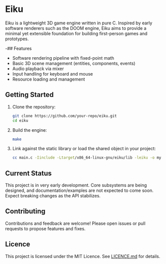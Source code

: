 # Eiku

Eiku is a lightweight 3D game engine written in pure C. Inspired by early software renderers such as the DOOM engine, Eiku aims to provide a minimal yet extensible foundation for building first-person games and prototypes.

-## Features

- Software rendering pipeline with fixed-point math
- Basic 3D scene management (entities, components, events)
- Audio playback via mixer
- Input handling for keyboard and mouse
- Resource loading and management

## Getting Started

1. Clone the repository:

    ```sh
    git clone https://github.com/your-repo/eiku.git
    cd eiku
    ```

2. Build the engine:

    ```sh
    make
    ```

3. Link against the static library or load the shared object in your project:

    ```sh
    cc main.c -Iinclude -Ltarget/x86_64-linux-gnu/eiku/lib -leiku -o mygame
    ```

## Current Status

This project is in very early development. Core subsystems are being designed, and documentation/examples are not expected to come soon. Expect breaking changes as the API stabilizes.

## Contributing

Contributions and feedback are welcome! Please open issues or pull requests to propose features and fixes.

## Licence

This project is licensed under the MIT Licence. See [LICENCE.md](LICENCE.md) for details.

